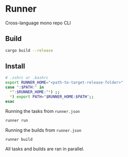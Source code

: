 # Runner
Cross-language mono repo CLI

## Build
```sh
cargo build --release
```

## Install
```sh
# .zshrc or .bashrc
export RUNNER_HOME="<path-to-target-release-folder>"
case ":$PATH:" in
  *":$RUNNER_HOME:"*) ;;
  *) export PATH="$RUNNER_HOME:$PATH";;
esac
```

Running the tasks from `runner.json`
```sh
runner run
```

Running the builds from `runner.json`
```sh
runner build
```

All tasks and builds are ran in parallel.
